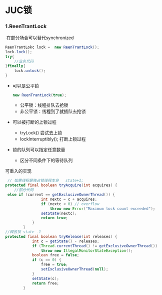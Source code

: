 # JUC锁

### 1.ReenTrantLock

​	在部分场合可以替代synchronized

```java
ReenTrantLokc lock =  new ReenTrantLock();
lock.lock();
try{
    //业务代码
}finally{
    lock.unlock();
}
```

- 可以是公平锁 

   ```java
  new ReenTrantLock(true);
  ```

  

  - 公平锁：线程排队去抢锁
  - 非公平锁：线程到了就插队去抢锁

- 可以被打断的上锁过程

  - tryLock() 尝试去上锁
  - lockInterruptibly();  打断上锁过程

- 锁的队列可以指定任意数量

  - 区分不同条件下的等待队列



可重入的实现

```java
 // 如果线程是独占锁线程本身   state+1;   
protected final boolean tryAcquire(int acquires) {
    //部分代码
 else if (current == getExclusiveOwnerThread()) {
                int nextc = c + acquires;
                if (nextc < 0) // overflow
                    throw new Error("Maximum lock count exceeded");
                setState(nextc);
                return true;
            }
        }
//释放锁 state -1
protected final boolean tryRelease(int releases) {
            int c = getState() - releases;
            if (Thread.currentThread() != getExclusiveOwnerThread())
                throw new IllegalMonitorStateException();
            boolean free = false;
            if (c == 0) {
                free = true;
                setExclusiveOwnerThread(null);
            }
            setState(c);
            return free;
        }
```

